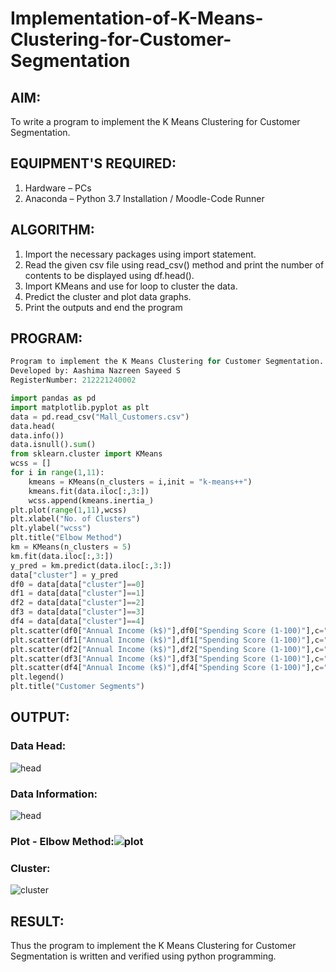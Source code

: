 # Implementation-of-K-Means-Clustering-for-Customer-Segmentation

## AIM:
To write a program to implement the K Means Clustering for Customer Segmentation.

## EQUIPMENT'S REQUIRED: 
1. Hardware – PCs
2. Anaconda – Python 3.7 Installation / Moodle-Code Runner

## ALGORITHM:
1. Import the necessary packages using import statement.
2. Read the given csv file using read_csv() method and print the number of contents to be displayed using df.head().
3. Import KMeans and use for loop to cluster the data. 
4. Predict the cluster and plot data graphs.
5. Print the outputs and end the program

## PROGRAM:
```python
Program to implement the K Means Clustering for Customer Segmentation.
Developed by: Aashima Nazreen Sayeed S
RegisterNumber: 212221240002

import pandas as pd
import matplotlib.pyplot as plt
data = pd.read_csv("Mall_Customers.csv")
data.head(
data.info())
data.isnull().sum()
from sklearn.cluster import KMeans
wcss = []
for i in range(1,11):
    kmeans = KMeans(n_clusters = i,init = "k-means++")
    kmeans.fit(data.iloc[:,3:])
    wcss.append(kmeans.inertia_)
plt.plot(range(1,11),wcss)
plt.xlabel("No. of Clusters")
plt.ylabel("wcss")
plt.title("Elbow Method")
km = KMeans(n_clusters = 5)
km.fit(data.iloc[:,3:])
y_pred = km.predict(data.iloc[:,3:])
data["cluster"] = y_pred
df0 = data[data["cluster"]==0]
df1 = data[data["cluster"]==1]
df2 = data[data["cluster"]==2]
df3 = data[data["cluster"]==3]
df4 = data[data["cluster"]==4]
plt.scatter(df0["Annual Income (k$)"],df0["Spending Score (1-100)"],c="red",label="cluster0")
plt.scatter(df1["Annual Income (k$)"],df1["Spending Score (1-100)"],c="yellow",label="cluster1")
plt.scatter(df2["Annual Income (k$)"],df2["Spending Score (1-100)"],c="pink",label="cluster2")
plt.scatter(df3["Annual Income (k$)"],df3["Spending Score (1-100)"],c="green",label="cluster3")
plt.scatter(df4["Annual Income (k$)"],df4["Spending Score (1-100)"],c="purple",label="cluster4")
plt.legend()
plt.title("Customer Segments")

```

## OUTPUT:
### Data Head:
![head](https://github.com/Aravindsamy04/Implementation-of-K-Means-Clustering-for-Customer-Segmentation/assets/113497037/d673b351-b4c2-4800-bc07-a36558a4c0ec)

### Data Information:
![head](https://github.com/Aravindsamy04/Implementation-of-K-Means-Clustering-for-Customer-Segmentation/assets/113497037/f79bc268-71da-4541-b7be-9a967e58367b)

### Plot - Elbow Method:![plot](https://github.com/Aravindsamy04/Implementation-of-K-Means-Clustering-for-Customer-Segmentation/assets/113497037/0a6ea155-4e11-455d-823b-8e9a5c08328a)

### Cluster:
![cluster](https://github.com/Aravindsamy04/Implementation-of-K-Means-Clustering-for-Customer-Segmentation/assets/113497037/96671341-9e72-44fc-9075-529e2aebcd7c)


## RESULT:
Thus the program to implement the K Means Clustering for Customer Segmentation is written and verified using python programming.
